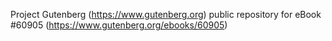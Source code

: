 Project Gutenberg (https://www.gutenberg.org) public repository for eBook #60905 (https://www.gutenberg.org/ebooks/60905)
